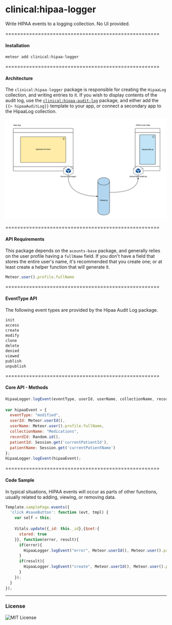clinical:hipaa-logger
====================================================

Write HIPAA events to a logging collection.  No UI provided.

====================================================
#### Installation

````
meteor add clinical:hipaa-logger
````


====================================================
#### Architecture

The ``clinical:hipaa-logger`` package is responsible for creating the ``HipaaLog`` collection, and writing entries to it. If you wish to display contents of the audit log, use the [``clinical:hipaa-audit-log``](https://github.com/clinical-meteor/clinical-hipaa-audit-log) package, and either add the ``{{> hipaaAuditLog}}`` template to your app, or connect a secondary app to the HipaaLog collection.  


![HipaaLog Architecture](https://raw.githubusercontent.com/clinical-meteor/hipaa-logger/master/docs/HIPAA%20Audit%20Log%20-%20Utility%20Configuration%20-%20Page%204.png)


====================================================
#### API Requirements

This package depends on the ``acounts-base`` package, and generally relies on the user profile having a ``fullName`` field. If you don't have a field that stores the entire user's name, it's recommended that you create one; or at least create a helper function that will generate it.

````js
Meteor.user().profile.fullName
````

====================================================
#### EventType API

The following event types are provided by the Hipaa Audit Log package.

````
init
access
create
modify
clone
delete
denied
viewed
publish
unpublish
````

====================================================
#### Core API - Methods

````js
HipaaLogger.logEvent(eventType, userId, userName, collectionName, recordId, patientId, patientName, message);

var hipaaEvent = {
  eventType: "modified",
  userId: Meteor.userId(),
  userName: Meteor.user().profile.fullName,
  collectionName: "Medications",
  recordId: Random.id(),
  patientId: Session.get('currentPatientId'),
  patientName: Session.get('currentPatientName')
};
HipaaLogger.logEvent(hipaaEvent);
````



====================================================
#### Code Sample

In typical situations, HIPAA events will occur as parts of other functions, usually related to adding, viewing, or removing data.

````js
Template.samplePage.events({
  'click #saveButton': function (evt, tmpl) {
    var self = this;

    Vitals.update({_id: this._id},{$set:{
      stared: true
    }}, function(error, result){
      if(error){
        HipaaLogger.logEvent("error", Meteor.userId(), Meteor.user().profile.fullName, "Vitals", null, null, null, error);
      }
      if(result){
        HipaaLogger.logEvent("create", Meteor.userId(), Meteor.user().profile.fullName, "Vitals", null, null, null, null);
      }
    });
  }
});
````


------------------------
### License

![MIT License](https://img.shields.io/badge/license-MIT-blue.svg)
